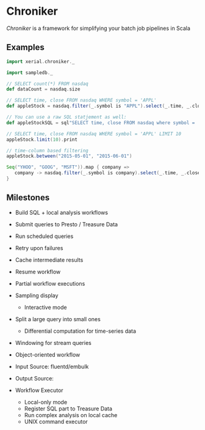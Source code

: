 # Chroniker

_Chroniker_ is a framework for simplifying your batch job pipelines in Scala

## Examples

```scala
import xerial.chroniker._

import sampledb._

// SELECT count(*) FROM nasdaq
def dataCount = nasdaq.size

// SELECT time, close FROM nasdaq WHERE symbol = 'APPL'
def appleStock = nasdaq.filter(_.symbol is "APPL").select(_.time, _.close)

// You can use a raw SQL statjement as well:
def appleStockSQL = sql"SELECT time, close FROM nasdaq where symbol = 'APPL'"

// SELECT time, close FROM nasdaq WHERE symbol = 'APPL' LIMIT 10
appleStock.limit(10).print

// time-column based filtering
appleStock.between("2015-05-01", "2015-06-01")

Seq("YHOO", "GOOG", "MSFT")).map { company =>
   company -> nasdaq.filter(_.symbol is company).select(_.time, _.close)
}
```

## Milestones

 - Build SQL + local analysis workflows
 - Submit queries to Presto / Treasure Data
 - Run scheduled queries
 - Retry upon failures
 - Cache intermediate results
 - Resume workflow
 - Partial workflow executions
 - Sampling display
    - Interactive mode
 - Split a large query into small ones
    - Differential computation for time-series data

 - Windowing for stream queries

 - Object-oriented workflow

 - Input Source: fluentd/embulk
 - Output Source:

 - Workflow Executor
   - Local-only mode
   - Register SQL part to Treasure Data
   - Run complex analysis on local cache
   - UNIX command executor
